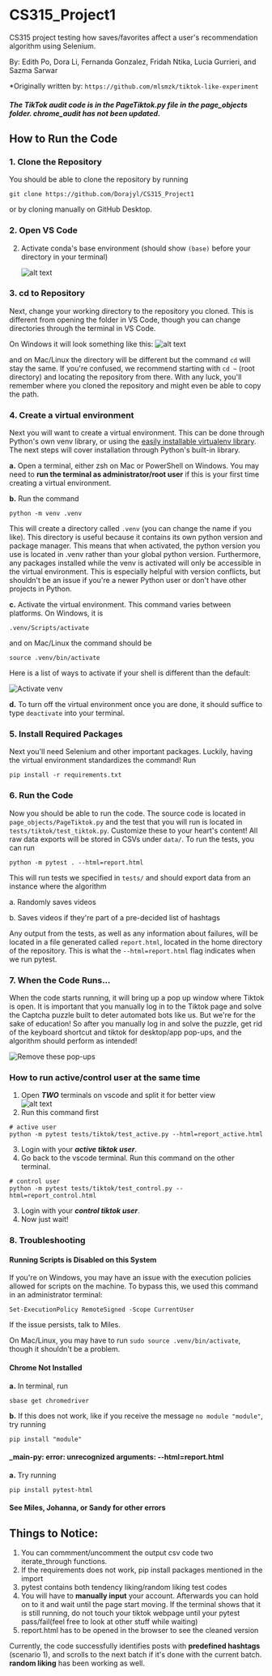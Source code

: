 # CS315_Project1
CS315 project testing how saves/favorites affect a user's recommendation algorithm using Selenium.

By: Edith Po, Dora Li, Fernanda Gonzalez, Fridah Ntika, Lucia Gurrieri, and Sazma Sarwar

*Originally written by: ```https://github.com/mlsmzk/tiktok-like-experiment ```

##### The TikTok audit code is in the PageTiktok.py file in the page_objects folder. chrome_audit has not been updated.

## How to Run the Code
### 1. Clone the Repository
You should be able to clone the repository by running
```
git clone https://github.com/Dorajyl/CS315_Project1
```
or by cloning manually on GitHub Desktop.

### 2. Open VS Code
2. Activate conda's base environment (should show ```(base)``` before your directory in your terminal)

    ![alt text](readme_assets/base.png)

### 3. cd to Repository
Next, change your working directory to the repository you cloned. This is different from opening the folder in VS Code, though you can change directories through the terminal in VS Code.

On Windows it will look something like this:
    ![alt text](readme_assets/changedir.png)

and on Mac/Linux the directory will be different but the command `cd` will stay the same. If you're confused, we recommend starting with `cd ~` (root directory) and locating the repository from there. With any luck, you'll remember where you cloned the repository and might even be able to copy the path.

### 4. Create a virtual environment
Next you will want to create a virtual environment. This can be done through Python's own venv library, or using the [easily installable virtualenv library](https://techinscribed.com/python-virtual-environment-in-vscode/). The next steps will cover installation through Python's built-in library.
    
**a.** Open a terminal, either zsh on Mac or PowerShell on Windows. You may need to **run the terminal as administrator/root user** if this is your first time creating a virtual environment. 

**b.** Run the command 
    
    python -m venv .venv

This will create a directory called `.venv` (you can change the name if you like). This directory is useful because it contains its own python version and package manager. This means that when activated, the python version you use is located in .venv rather than your global python version. Furthermore, any packages installed while the venv is activated will only be accessible in the virtual environment. This is especially helpful with version conflicts, but shouldn't be an issue if you're a newer Python user or don't have other projects in Python.

**c.** Activate the virtual environment. This command varies between platforms. On Windows, it is
        
    .venv/Scripts/activate

and on Mac/Linux the command should be

    source .venv/bin/activate

Here is a list of ways to activate if your shell is different than the default:

![Activate venv](readme_assets/activation.png)

**d.** To turn off the virtual environment once you are done, it should suffice to type `deactivate` into your terminal.


### 5. Install Required Packages
Next you'll need Selenium and other important packages. Luckily, having the virtual environment standardizes the command! Run

    pip install -r requirements.txt
   
### 6. Run the Code
Now you should be able to run the code. The source code is located in `page_objects/PageTiktok.py` and the test that you will run is located in `tests/tiktok/test_tiktok.py`. Customize these to your heart's content! All raw data exports will be stored in CSVs under `data/`. To run the tests, you can run

    python -m pytest . --html=report.html

This will run tests we specified in `tests/` and should export data from an instance where the algorithm

a. Randomly saves videos

b. Saves videos if they're part of a pre-decided list of hashtags

Any output from the tests, as well as any information about failures, will be located in a file generated called `report.html`, located in the home directory of the repository. This is what the `--html=report.html` flag indicates when we run pytest.

### 7. When the Code Runs...
When the code starts running, it will bring up a pop up window where Tiktok is open. It is important that you manually log in to the Tiktok page and solve the Captcha puzzle built to deter automated bots like us. But we're for the sake of education! So after you manually log in and solve the puzzle, get rid of the keyboard shortcut and tiktok for desktop/app pop-ups, and the algorithm should perform as intended!

![Remove these pop-ups](readme_assets/pop-ups.png)

### How to run active/control user at the same time
1. Open ***TWO*** terminals on vscode and split it for better view <br>
![alt text](readme_assets/split%20terminal.png)
2. Run this command first
```
# active user
python -m pytest tests/tiktok/test_active.py --html=report_active.html
```
3. Login with your ***active tiktok user***. 
4. Go back to the vscode terminal. Run this command on the other terminal.
```
# control user
python -m pytest tests/tiktok/test_control.py --html=report_control.html
```
3. Login with your ***control tiktok user***. 
4. Now just wait!


### 8. Troubleshooting

#### Running Scripts is Disabled on this System

If you're on Windows, you may have an issue with the execution policies allowed for scripts on the machine. To bypass this, we used this command in an administrator terminal:

    Set-ExecutionPolicy RemoteSigned -Scope CurrentUser

If the issue persists, talk to Miles.

On Mac/Linux, you may have to run `sudo source .venv/bin/activate`, though it shouldn't be a problem.

#### Chrome Not Installed
**a.** In terminal, run 

    sbase get chromedriver

**b.** If this does not work, like if you receive the message `no module "module"`, try running

    pip install "module"

#### _main-py: error: unrecognized arguments: --html=report.html
**a.** Try running

    pip install pytest-html

#### See Miles, Johanna, or Sandy for other errors



## Things to Notice:
1. You can commment/uncomment the output csv code two iterate_through functions.
2. If the requirements does not work, pip install packages mentioned in the import
3. pytest contains both tendency liking/random liking test codes
4. You will have to **manually input** your account. Afterwards you can hold on to it and wait until the page start moving. If the terminal shows that it is still running, do not touch your tiktok webpage until your pytest pass/fail(feel free to look at other stuff while waiting)
5. report.html has to be opened in the browser to see the cleaned version

Currently, the code successfully identifies posts with **predefined hashtags** (scenario 1), and scrolls to the next batch if it's done with the current batch. **random liking** has been working as well.
